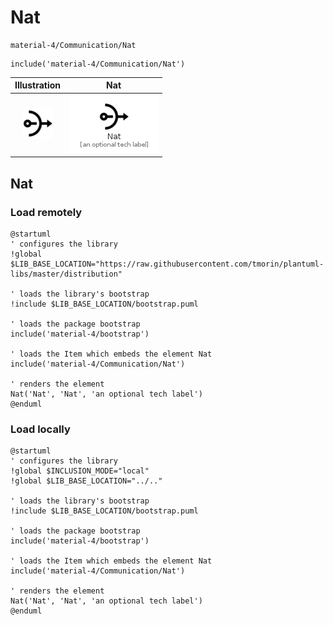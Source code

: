 # Nat


```text
material-4/Communication/Nat
```

```text
include('material-4/Communication/Nat')
```



| Illustration | Nat |
| :---: | :---: |
| ![illustration for Illustration](../../material-4/Communication/Nat.png) | ![illustration for Nat](../../material-4/Communication/Nat.Local.png) |




## Nat

### Load remotely
```plantuml
@startuml
' configures the library
!global $LIB_BASE_LOCATION="https://raw.githubusercontent.com/tmorin/plantuml-libs/master/distribution"

' loads the library's bootstrap
!include $LIB_BASE_LOCATION/bootstrap.puml

' loads the package bootstrap
include('material-4/bootstrap')

' loads the Item which embeds the element Nat
include('material-4/Communication/Nat')

' renders the element
Nat('Nat', 'Nat', 'an optional tech label')
@enduml
```

### Load locally
```plantuml
@startuml
' configures the library
!global $INCLUSION_MODE="local"
!global $LIB_BASE_LOCATION="../.."

' loads the library's bootstrap
!include $LIB_BASE_LOCATION/bootstrap.puml

' loads the package bootstrap
include('material-4/bootstrap')

' loads the Item which embeds the element Nat
include('material-4/Communication/Nat')

' renders the element
Nat('Nat', 'Nat', 'an optional tech label')
@enduml
```

